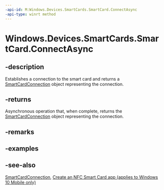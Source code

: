 ```yaml
---
-api-id: M:Windows.Devices.SmartCards.SmartCard.ConnectAsync
-api-type: winrt method
---
```


<!-- Method syntax
public Windows.Foundation.IAsyncOperation<Windows.Devices.SmartCards.SmartCardConnection> ConnectAsync()
-->

# Windows.Devices.SmartCards.SmartCard.ConnectAsync

## -description
Establishes a connection to the smart card and returns a [SmartCardConnection](smartcardconnection.md) object representing the connection.

## -returns
Asynchronous operation that, when complete, returns the [SmartCardConnection](smartcardconnection.md) object representing the connection.

## -remarks

## -examples

## -see-also
[SmartCardConnection](smartcardconnection.md), [Create an NFC Smart Card app (applies to Windows 10 Mobile only)](/windows/uwp/devices-sensors/host-card-emulation)
